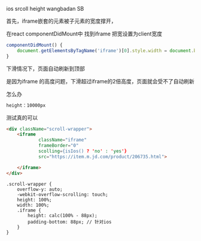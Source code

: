 ios srcoll height wangbadan SB



首先，iframe嵌套的元素被子元素的宽度撑开，

在react componentDidMount中 找到iframe 把宽设置为client宽度

```javascript
componentDidMount() {
    document.getElementsByTagName('iframe')[0].style.width = document.body.clientWidth + 'px'
}
```



下滑情况下，页面自动刷新到顶部

是因为iframe 的高度问题，下滑超过iframe的2倍高度，页面就会受不了自动刷新

怎么办

```css
height：10000px 
```

测试真的可以

```html
<div className="scroll-wrapper">
    <iframe 
            className="iframe"
            frameBorder="0"
            scolling={isIos() ? 'no' : 'yes'}
            src="https://item.m.jd.com/product/206735.html">

    </iframe>    
</div>	

```

```less
.scroll-wrapper {
    overflow-y: auto;
    -webkit-overflow-scrolling: touch;
    height: 100%;
    width: 100%;
    .iframe {
        height: calc(100% - 88px);
        padding-bottom: 88px; // 针对ios
    }
}
```

